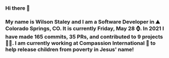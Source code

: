 ### Hi there 👋

### My name is Wilson Staley and I am a Software Developer in ⛰ Colorado Springs, CO.  It is currently Friday, May 28 ⌚. In 2021 I have made 165 commits, 35 PRs, and contributed to 9 projects 👨‍💻. I am currently working at Compassion International 🏢 to help release children from poverty in Jesus' name!